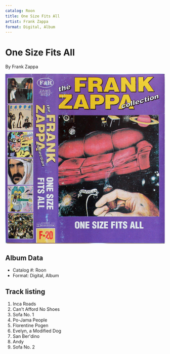 ```yaml
---
catalog: Roon
title: One Size Fits All
artist: Frank Zappa
format: Digital, Album
---
```


# One Size Fits All

By Frank Zappa

![](../../assets/albumcovers/Frank_Zappa-One_Size_Fits_All.png)

## Album Data

- Catalog #: Roon
- Format: Digital, Album


## Track listing


1. Inca Roads
2. Can't Afford No Shoes
3. Sofa No. 1
4. Po-Jama People
5. Florentine Pogen
6. Evelyn, a Modified Dog
7. San Ber'dino
8. Andy
9. Sofa No. 2


